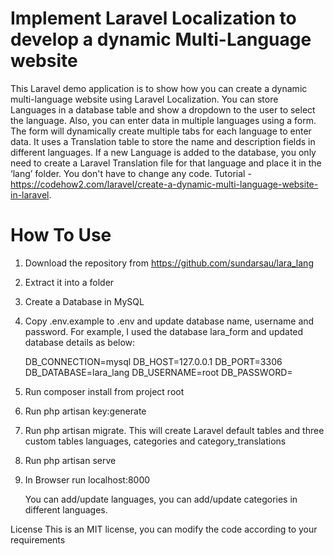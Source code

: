 # Implement Laravel Localization to develop a dynamic Multi-Language website 
This Laravel demo application is to show how you can create a dynamic multi-language website using Laravel Localization. You can store Languages in a database table and show a dropdown to the user to select the language. Also, you can enter data in multiple languages using a form. The form will dynamically create multiple tabs for each language to enter data. It uses a Translation table to store the name and description fields in different languages. If a new Language is added to the database, you only need to create a Laravel Translation file for that language and place it in the ‘lang’ folder. You don't have to change any code. Tutorial - https://codehow2.com/laravel/create-a-dynamic-multi-language-website-in-laravel.

# How To Use
1. Download the repository from https://github.com/sundarsau/lara_lang

2. Extract it into a folder

3. Create a Database in MySQL

4. Copy .env.example to .env and update database name, username and password. For example, I used the database lara_form and updated database details as below:

   DB_CONNECTION=mysql DB_HOST=127.0.0.1 DB_PORT=3306 DB_DATABASE=lara_lang DB_USERNAME=root DB_PASSWORD=

5. Run composer install from project root

6. Run php artisan key:generate

7. Run php artisan migrate. This will create Laravel default tables and three custom tables languages, categories and category_translations

8. Run php artisan serve

9. In Browser run localhost:8000

   You can add/update languages, you can add/update categories in different languages.

License
This is an MIT license, you can modify the code according to your requirements
